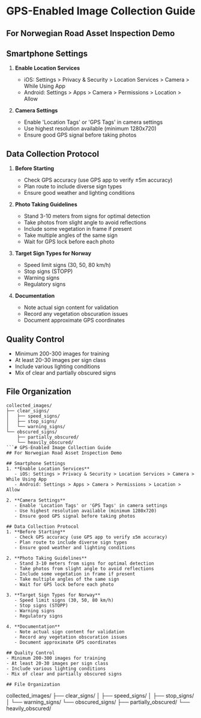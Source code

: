 # GPS-Enabled Image Collection Guide
## For Norwegian Road Asset Inspection Demo

## Smartphone Settings
1. **Enable Location Services**
   - iOS: Settings > Privacy & Security > Location Services > Camera > While Using App
   - Android: Settings > Apps > Camera > Permissions > Location > Allow

2. **Camera Settings**
   - Enable 'Location Tags' or 'GPS Tags' in camera settings
   - Use highest resolution available (minimum 1280x720)
   - Ensure good GPS signal before taking photos

## Data Collection Protocol
1. **Before Starting**
   - Check GPS accuracy (use GPS app to verify ±5m accuracy)
   - Plan route to include diverse sign types
   - Ensure good weather and lighting conditions

2. **Photo Taking Guidelines**
   - Stand 3-10 meters from signs for optimal detection
   - Take photos from slight angle to avoid reflections
   - Include some vegetation in frame if present
   - Take multiple angles of the same sign
   - Wait for GPS lock before each photo

3. **Target Sign Types for Norway**
   - Speed limit signs (30, 50, 80 km/h)
   - Stop signs (STOPP)
   - Warning signs
   - Regulatory signs

4. **Documentation**
   - Note actual sign content for validation
   - Record any vegetation obscuration issues
   - Document approximate GPS coordinates

## Quality Control
- Minimum 200-300 images for training
- At least 20-30 images per sign class
- Include various lighting conditions
- Mix of clear and partially obscured signs

## File Organization
```
collected_images/
├── clear_signs/
│   ├── speed_signs/
│   ├── stop_signs/
│   └── warning_signs/
└── obscured_signs/
    ├── partially_obscured/
    └── heavily_obscured/
```# GPS-Enabled Image Collection Guide
## For Norwegian Road Asset Inspection Demo

## Smartphone Settings
1. **Enable Location Services**
   - iOS: Settings > Privacy & Security > Location Services > Camera > While Using App
   - Android: Settings > Apps > Camera > Permissions > Location > Allow

2. **Camera Settings**
   - Enable 'Location Tags' or 'GPS Tags' in camera settings
   - Use highest resolution available (minimum 1280x720)
   - Ensure good GPS signal before taking photos

## Data Collection Protocol
1. **Before Starting**
   - Check GPS accuracy (use GPS app to verify ±5m accuracy)
   - Plan route to include diverse sign types
   - Ensure good weather and lighting conditions

2. **Photo Taking Guidelines**
   - Stand 3-10 meters from signs for optimal detection
   - Take photos from slight angle to avoid reflections
   - Include some vegetation in frame if present
   - Take multiple angles of the same sign
   - Wait for GPS lock before each photo

3. **Target Sign Types for Norway**
   - Speed limit signs (30, 50, 80 km/h)
   - Stop signs (STOPP)
   - Warning signs
   - Regulatory signs

4. **Documentation**
   - Note actual sign content for validation
   - Record any vegetation obscuration issues
   - Document approximate GPS coordinates

## Quality Control
- Minimum 200-300 images for training
- At least 20-30 images per sign class
- Include various lighting conditions
- Mix of clear and partially obscured signs

## File Organization
```
collected_images/
├── clear_signs/
│   ├── speed_signs/
│   ├── stop_signs/
│   └── warning_signs/
└── obscured_signs/
    ├── partially_obscured/
    └── heavily_obscured/
```